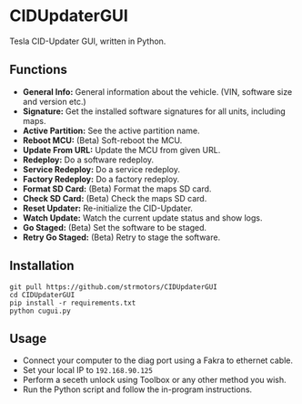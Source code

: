 # CIDUpdaterGUI
 Tesla CID-Updater GUI, written in Python.

## Functions

- **General Info:** General information about the vehicle. (VIN, software size and version etc.)
- **Signature:** Get the installed software signatures for all units, including maps.
- **Active Partition:** See the active partition name.
- **Reboot MCU:** (Beta) Soft-reboot the MCU.
- **Update From URL:** Update the MCU from given URL.
- **Redeploy:** Do a software redeploy.
- **Service Redeploy:** Do a service redeploy.
- **Factory Redeploy:** Do a factory redeploy.
- **Format SD Card:** (Beta) Format the maps SD card.
- **Check SD Card:** (Beta) Check the maps SD card.
- **Reset Updater:** Re-initialize the CID-Updater.
- **Watch Update:** Watch the current update status and show logs.
- **Go Staged:** (Beta) Set the software to be staged.
- **Retry Go Staged:** (Beta) Retry to stage the software.

## Installation
```
git pull https://github.com/strmotors/CIDUpdaterGUI
cd CIDUpdaterGUI
pip install -r requirements.txt
python cugui.py
```

## Usage
- Connect your computer to the diag port using a Fakra to ethernet cable.
- Set your local IP to ```192.168.90.125```
- Perform a seceth unlock using Toolbox or any other method you wish.
- Run the Python script and follow the in-program instructions.

